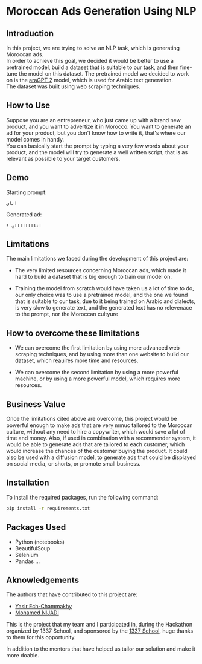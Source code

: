 # Moroccan Ads Generation Using NLP

## Introduction

In this project, we are trying to solve an NLP task, which is generating Moroccan ads.  
In order to achieve this goal, we decided it would be better to use a pretrained model, build a dataset that is suitable to our task, and then fine-tune the model on this dataset. The pretrained model we decided to work on is the [araGPT 2](https://huggingface.co/aubmindlab/aragpt2-base) model, which is used for Arabic text generation.  
The dataset was built using web scraping techniques.

## How to Use

Suppose you are an entrepreneur, who just came up with a brand new product, and you want to advertize it in Morocco. You want to generate an ad for your product, but you don't know how to write it, that's where our model comes in handy.  
You can basically start the prompt by typing a very few words about your product, and the model will try to generate a well written script, that is as relevant as possible to your target customers.

## Demo

Starting prompt:

```text
اتاي
```

Generated ad:

```text
! اتااااااااي
```

## Limitations

The main limitations we faced during the development of this project are:

- The very limited resources concerning Moroccan ads, which made it hard to build a dataset that is big enough to train our model on.

- Training the model from scratch would have taken us a lot of time to do, our only choice was to use a pretrained model, and the one we found that is suitable to our task, due to it being trained on Arabic and dialects, is very slow to generate text, and the generated text has no relevenace to the prompt, nor the Moroccan cultyure

## How to overcome these limitations

- We can overcome the first limitation by using more advanced web scraping techniques, and by using more than one website to build our dataset, which reauires more time and resources.

- We can overcome the second limitation by using a more powerful machine, or by using a more powerful model, which requires more resources.

## Business Value

Once the limitations cited above are overcome, this project would be powerful enough to make ads that are very mmuc tailored to the Moroccan culture, without any need to hire a copywriter, which would save a lot of time and money. Also, if used in combination with a recommender system, it would be able to generate ads that are tailored to each customer, which would increase the chances of the customer buying the product. It could also be used with a diffusion model, to generate ads that could be displayed on social media, or shorts, or promote small business.

## Installation

To install the required packages, run the following command:

```bash
pip install -r requirements.txt
```

## Packages Used

- Python (notebooks)
- BeautifulSoup
- Selenium
- Pandas
...

## Aknowledgements

The authors that have contributed to this project are:

- [Yasir Ech-Chammakhy](https://github.com/yasirech-chammakhy)
- [Mohamed NIJADI](https://github.com/gurennnn)

This is the project that my team and I participated in, during the Hackathon organized by 1337 School, and sponsored by the [1337 School](https://www.um6p.ma/en/ecole-1337), huge thanks to them for this opportunity.

In addition to the mentors that have helped us tailor our solution and make it more doable.
